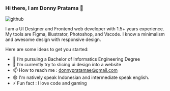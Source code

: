 ### Hi there, I am Donny Pratama 👋
![github](https://user-images.githubusercontent.com/64658351/131376658-94f1cfa0-f0ac-4761-bd9f-30c7012a4cb2.jpg)

I am a UI Designer and Frontend web developer with 1.5+ years experience. My tools are Figma, Illustrator, Photoshop, and Vscode. I know a minimalism and awesome design with responsive design.

Here are some ideas to get you started:

- 💼 I’m pursuing a Bachelor of Informatics Engineering Degree
- 🌱 I’m currently try to slicing ui design into a website
- 📫 How to reach me : donnypratamae@gmail.com
- 😄 I'm natively speak Indonesian and intermediate speak english.
- ⚡ Fun fact : I love code and gaming
